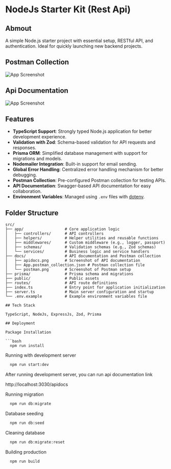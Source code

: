 
# NodeJs Starter Kit (Rest Api)

## Abmout 

A simple Node.js starter project with essential setup, RESTful API, and authentication. Ideal for quickly launching new backend projects.

## Postman Collection

![App Screenshot](https://github.com/aungpaingsoe-dev/nodejs-starterkit-restapi/blob/main/docs/postman.png?raw=true)

## Api Documentation

![App Screenshot](https://github.com/aungpaingsoe-dev/nodejs-starterkit-restapi/blob/main/docs/apidocs.png?raw=true)

## Features

- **TypeScript Support**: Strongly typed Node.js application for better development experience.
- **Validation with Zod**: Schema-based validation for API requests and responses.
- **Prisma ORM**: Simplified database management with support for migrations and models.
- **Nodemailer Integration**: Built-in support for email sending.
- **Global Error Handling**: Centralized error handling mechanism for better debugging.
- **Postman Collection**: Pre-configured Postman collection for testing APIs.
- **API Documentation**: Swagger-based API documentation for easy collaboration.
- **Environment Variables**: Managed using `.env` files with [dotenv](https://github.com/motdotla/dotenv).

## Folder Structure

```plaintext
src/
├── app/                  # Core application logic
│   ├── controllers/      # API controllers
│   ├── helpers/          # Helper utilities and reusable functions
│   ├── middlewares/      # Custom middleware (e.g., logger, passport)
│   ├── schemas/          # Validation schemas (e.g., Zod schemas)
│   └── services/         # Business logic and service handlers
├── docs/                 # API documentation and Postman collection
│   ├── apidocs.png       # Screenshot of API documentation
│   ├── App.postman_collection.json # Postman collection file
│   └── postman.png       # Screenshot of Postman setup
├── prisma/               # Prisma schema and migrations
├── public/               # Public assets
├── routes/               # API route definitions
├── index.ts              # Entry point for application initialization
├── server.ts             # Main server configuration and startup
└── .env.example          # Example environment variables file

## Tech Stack

TypeScript, NodeJs, ExpressJs, Zod, Prisma 

## Deployment

Package Installation

```bash
  npm run install
```

Running with development server

```bash
  npm run start:dev
```

After running development server, you can run api documentation link

http://localhost:3030/apidocs

Running migration 

```bash
  npm run db:migrate
```

Database seeding 

```bash
  npm run db:seed
```

Cleaning database

```bash
  npm run db:migrate:reset
```

Building production

```bash
  npm run build
```



